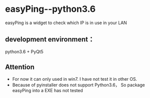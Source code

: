 # easyPing--python3.6
easyPing is a widget to check which IP is in use in your LAN

## development environment：
   python3.6 + PyQt5
   
## Attention
   * For now it can only used in win7. I have not test it in other OS.
   * Because of pyinstaller does not support Python3.6， So package easyPing into a EXE has not tested

